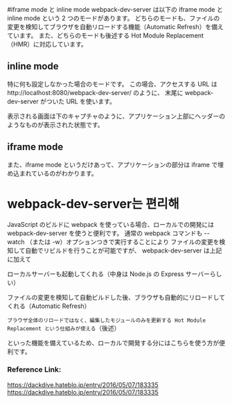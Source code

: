 #iframe mode と inline mode
webpack-dev-server は以下の iframe mode と inline mode という 2 つのモードがあります。
どちらのモードも、ファイルの変更を検知してブラウザを自動リロードする機能（Automatic Refresh）を備えています。
また、どちらのモードも後述する Hot Module Replacement（HMR）に対応しています。

## inline mode

特に何も設定しなかった場合のモードです。
この場合、アクセスする URL は http://localhost:8080/webpack-dev-server/ のように、
末尾に webpack-dev-server がついた URL を使います。

表示される画面は下のキャプチャのように、アプリケーション上部にヘッダーのようなものが表示された状態です。

## iframe mode

また、iframe mode というだけあって、アプリケーションの部分は iframe で埋め込まれているのがわかります。

# webpack-dev-server는 편리해

JavaScript のビルドに webpack を使っている場合、ローカルでの開発には webpack-dev-server を使うと便利です。
通常の webpack コマンドも --watch （または -w）オプションつきで実行することにより
ファイルの変更を検知して自動でリビルドを行うことが可能ですが、
webpack-dev-server は上記に加えて

ローカルサーバーも起動してくれる（中身は Node.js の Express サーバーらしい）

ファイルの変更を検知して自動ビルドした後、ブラウザも自動的にリロードしてくれる（Automatic Refresh）

`ブラウザ全体のリロードではなく、編集したモジュールのみを更新する Hot Module Replacement という仕組みが使える`（後述）

といった機能を備えているため、ローカルで開発する分にはこちらを使う方が便利です。

### Reference Link:

https://dackdive.hateblo.jp/entry/2016/05/07/183335
https://dackdive.hateblo.jp/entry/2016/05/07/183335
